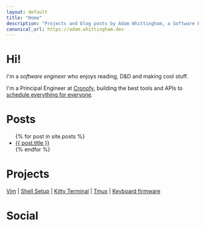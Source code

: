 ```yaml
---
layout: default
title: "Home"
description: "Projects and blog posts by Adam Whittingham, a Software Engineer in the UK."
canonical_url: https://adam.whittingham.dev
---
```


# Hi!
I'm a <em>software engineer</em> who enjoys reading, D&D and making cool stuff.

I'm a Principal Engineer at <a href="https://cronofy.com">Cronofy</a>, building the best tools and APIs to <a href="https://cronofy.com">schedule everything for everyone</a>.

# Posts

<ul>
  {% for post in site.posts %}
    <li>
      <a href="{{ post.url }}">{{ post.title }}</a>
    </li>
  {% endfor %}
</ul>

# Projects

[Vim](https://github.com/AdamWhittingham/vim-config)
|
[Shell Setup](https://github.com/AdamWhittingham/adshell)
|
[Kitty Terminal](https://github.com/AdamWhittingham/adshell/blob/master/config/kitty/kitty.conf)
|
[Tmux](https://github.com/AdamWhittingham/tmux-config)
|
[Keyboard firmware](https://github.com/AdamWhittingham/keyboards)

# Social

<div class="social">
  <a rel="me" href="https://ruby.social/@ad" aria-label="View Adam's Mastodon profile">
    <span class="fa-brands fa-mastodon"></span>
  </a>
  <a href="https://twitter.com/adamwhittingham"aria-label="View Adam's Twitter profile">
    <span class="fa-brands fa-twitter"></span>
  </a>
  <a href="https://github.com/AdamWhittingham" aria-label="View Adam's Github profile">
    <span class="fa-brands fa-github"></span>
  </a>
  <a href="https://uk.linkedin.com/in/adamwhittingham" aria-label="View Adam's LinkedIn profile">
    <span class="fa-brands fa-linkedin"></span>
  </a>
</div>

<link rel="stylesheet" href="https://cdnjs.cloudflare.com/ajax/libs/font-awesome/6.1.1/css/brands.min.css" integrity="sha512-OivR4OdSsE1onDm/i3J3Hpsm5GmOVvr9r49K3jJ0dnsxVzZgaOJ5MfxEAxCyGrzWozL9uJGKz6un3A7L+redIQ==" crossorigin="anonymous" referrerpolicy="no-referrer" media="all" />
